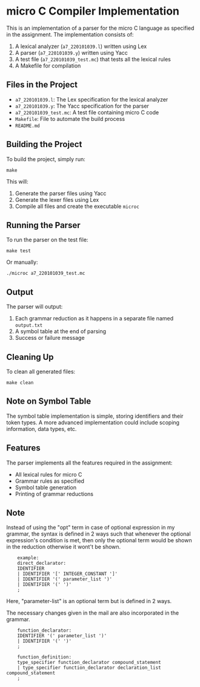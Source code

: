 # micro C Compiler Implementation

This is an implementation of a parser for the micro C language as specified in the assignment. The implementation consists of:

1. A lexical analyzer (`a7_220101039.l`) written using Lex
2. A parser (`a7_220101039.y`) written using Yacc
3. A test file (`a7_220101039_test.mc`) that tests all the lexical rules
4. A Makefile for compilation

## Files in the Project

- `a7_220101039.l`: The Lex specification for the lexical analyzer
- `a7_220101039.y`: The Yacc specification for the parser
- `a7_220101039_test.mc`: A test file containing micro C code
- `Makefile`: File to automate the build process
- `README.md`

## Building the Project

To build the project, simply run:

```
make
```

This will:
1. Generate the parser files using Yacc
2. Generate the lexer files using Lex
3. Compile all files and create the executable `microc`

## Running the Parser

To run the parser on the test file:

```
make test
```

Or manually:

```
./microc a7_220101039_test.mc
```

## Output

The parser will output:
1. Each grammar reduction as it happens in a separate file named `output.txt`
2. A symbol table at the end of parsing
3. Success or failure message

## Cleaning Up

To clean all generated files:

```
make clean
```


## Note on Symbol Table

The symbol table implementation is simple, storing identifiers and their token types. A more advanced implementation could include scoping information, data types, etc.

## Features

The parser implements all the features required in the assignment:
- All lexical rules for micro C
- Grammar rules as specified
- Symbol table generation
- Printing of grammar reductions

## Note

Instead of using the "opt" term in case of optional expression in my grammar, the syntax is defined in 2 ways such that whenever the optional expression's condition is met, then only the optional term would be shown in the reduction otherwise it wont't be shown.
```
    example:
    direct_declarator:
    IDENTIFIER                                  
    | IDENTIFIER '[' INTEGER_CONSTANT ']'       
    | IDENTIFIER '(' parameter_list ')'         
    | IDENTIFIER '(' ')'                        
    ;
```
Here, "parameter-list" is an optional term but is defined in 2 ways.

The necessary changes given in the mail are also incorporated in the grammar.
```
    function_declarator:
    IDENTIFIER '(' parameter_list ')'         
    | IDENTIFIER '(' ')'                        
    ;

    function_definition:
    type_specifier function_declarator compound_statement                    
    | type_specifier function_declarator declaration_list compound_statement 
    ;

```